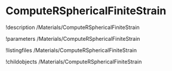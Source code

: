 <!-- MOOSE Documentation Stub: Remove this when content is added. -->

# ComputeRSphericalFiniteStrain
!description /Materials/ComputeRSphericalFiniteStrain

!parameters /Materials/ComputeRSphericalFiniteStrain

!listingfiles /Materials/ComputeRSphericalFiniteStrain

!childobjects /Materials/ComputeRSphericalFiniteStrain

